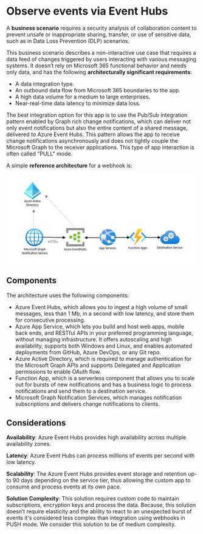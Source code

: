 # Observe events via Event Hubs

A **business scenario** requires a security analysis of collaboration content to prevent unsafe or inappropriate sharing, transfer, or use of sensitive data, such as in Data Loss Prevention (DLP) scenarios.

This business scenario describes a non-interactive use case that requires a data feed of changes triggered by users interacting with various messaging systems. It doesn’t rely on Microsoft 365 functional behavior and needs only data, and has the following **architecturally significant requirements**:

- A data integration type.
- An outbound data flow from Microsoft 365 boundaries to the app.
- A high data volume for a medium to large enterprises.
- Near-real-time data latency to minimize data loss.
  
The best integration option for this app is to use the Pub/Sub integration pattern enabled by Graph rich change notifications, which can deliver not only event notifications but also the entire content of a shared message, delivered to Azure Event Hubs. This pattern allows the app to receive change notifications asynchronously and does not tightly couple the Microsoft Graph to the receiver applications. This type of app interaction is often called "PULL" mode.

A simple **reference architecture** for a webhook is:

![eventHub](.././images/graph-arc-center/EventHubs.svg)

## Components

The architecture uses the following components:

- Azure Event Hubs, which allows you to ingest a high volume of small messages, less than 1 Mb, in a second with low latency, and store them for consecutive processing.
- Azure App Service, which lets you build and host web apps, mobile back ends, and RESTful APIs in your preferred programming language, without managing infrastructure. It offers autoscaling and high availability, supports both Windows and Linux, and enables automated deployments from GitHub, Azure DevOps, or any Git repo.
- Azure Active Directory, which is required to manage authentication for the Microsoft Graph APIs and supports Delegated and Application permissions to enable OAuth flow.
- Function App, which is a serverless component that allows you to scale out for bursts of new notifications and has a business logic to process notifications and send them to a destination service. 
- Microsoft Graph Notification Services, which manages notification subscriptions and delivers change notifications to clients.

## Considerations

**Availability**: Azure Event Hubs provides high availability across multiple availability zones.

**Latency**: Azure Event Hubs can process millions of events per second with low latency.

**Scalability**: The Azure Event Hubs provides event storage and retention up-to 90 days depending on the service tier, thus allowing the custom app to consume and process events at its own pace.

**Solution Complexity**: This solution requires custom code to maintain subscriptions, encryption keys and process the data. Because, this solution doesn’t require elasticity and the ability to react to an unexpected burst of events it's considered less complex than integration using webhooks in PUSH mode. We consider this solution to be of medium complexity.
